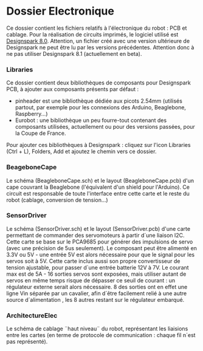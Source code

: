 # Dossier Electronique

Ce dossier contient les fichiers relatifs à l'électronique du robot : PCB et cablage.
Pour la réalisation de circuits imprimés, le logiciel utilisé est  [Designspark 8.0](https://www.rs-online.com/designspark/pcb-download-and-installation).
Attention, un fichier créé avec une version ultérieure de Designspark ne peut être lu par les versions précédentes. Attention donc à ne pas utiliser Designspark 8.1 (actuellement en beta).

### Libraries
Ce dossier contient deux bibliothèques de composants pour Designspark PCB, à ajouter aux composants présents par défaut :
 - pinheader est une bibliothèque dédiée aux picots 2.54mm (utilisés partout, par exemple pour les connexions des Arduino, Beaglebone, Raspberry...)
 - Eurobot : une bibliothèque un peu fourre-tout contenant des composants utilisées, actuellement ou pour des versions passées, pour la Coupe de France.

Pour ajouter ces bibliothèques à Designspark : cliquez sur l'icon Libraries (Ctrl + L), Folders, Add et ajoutez le chemin vers ce dossier.

### BeageboneCape

Le schéma (BeagleboneCape.sch) et le layout (BeagleboneCape.pcb) d'un cape couvrant la Beaglebone (l'équivalent d'un shield pour l'Arduino). Ce circuit est responsable de toute l'interface entre cette carte et le reste du robot (cablage, conversion de tension...)


### SensorDriver

Le schéma (SensorDriver.sch) et le layout (SensorDriver.pcb) d'une carte permettant de commander des servomoteurs à partir d´une liaison I2C. Cette carte se base sur le PCA9685 pour générer des impulsions de servo (avec une précision de 5us seulement). Le composant peut être alimenté en 3.3V ou 5V - une entrée 5V est alors nécessaire pour que le signal pour les servos soit à 5V. Cette carte inclus aussi son propre convertisseur de tension ajustable, pour passer d´une entrée batterie 12V à 7V. Le courant max est de 5A - 16 sorties servos sont exposées, mais utiliser autant de servos en même temps risque de dépasser ce seuil de courant : un régulateur externe serait alors nécessaire. 8 des sorties ont en effet une ligne Vin séparée par un cavalier, afin d´être facilement relié à une autre source d´alimentation , les 8 autres restant sur le régulateur embarqué.


### ArchitectureElec

Le schéma de cablage ¨haut niveau¨ du robot, représentant les liaisions entre les cartes (en terme de protocole de communication : chaque fil n´est pas représenté).
